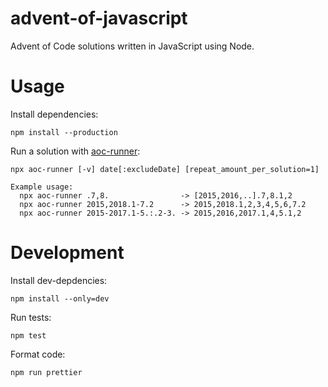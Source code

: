 # advent-of-javascript

Advent of Code solutions written in JavaScript using Node.

# Usage

Install dependencies:

```
npm install --production
```

Run a solution with [aoc-runner](https://github.com/aod/aoc-runner.js):

```
npx aoc-runner [-v] date[:excludeDate] [repeat_amount_per_solution=1]

Example usage:
  npx aoc-runner .7,8.                -> [2015,2016,..].7,8.1,2
  npx aoc-runner 2015,2018.1-7.2      -> 2015,2018.1,2,3,4,5,6,7.2
  npx aoc-runner 2015-2017.1-5.:.2-3. -> 2015,2016,2017.1,4,5.1,2
```

# Development

Install dev-depdencies:

```
npm install --only=dev
```

Run tests:

```
npm test
```

Format code:

```
npm run prettier
```
